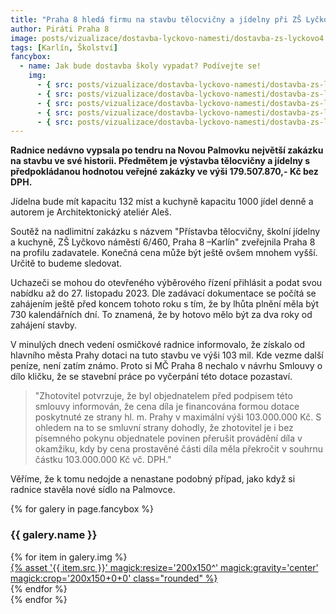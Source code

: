 ```yaml
---
title: "Praha 8 hledá firmu na stavbu tělocvičny a jídelny při ZŠ Lyčkovo náměstí"
author: Piráti Praha 8
image: posts/vizualizace/dostavba-lyckovo-namesti/dostavba-zs-lyckovo4.jpg
tags: [Karlín, Školství]
fancybox:
  - name: Jak bude dostavba školy vypadat? Podívejte se!
    img:
      - { src: posts/vizualizace/dostavba-lyckovo-namesti/dostavba-zs-lyckovo1.jpg, title: Dostavba ZŠ Lyčkovo náměstí (vizualizace: Architektonický ateliér Aleš) }
      - { src: posts/vizualizace/dostavba-lyckovo-namesti/dostavba-zs-lyckovo2.jpg, title: Dostavba ZŠ Lyčkovo náměstí (vizualizace: Architektonický ateliér Aleš) }
      - { src: posts/vizualizace/dostavba-lyckovo-namesti/dostavba-zs-lyckovo3.jpg, title: Dostavba ZŠ Lyčkovo náměstí (vizualizace: Architektonický ateliér Aleš) }
      - { src: posts/vizualizace/dostavba-lyckovo-namesti/dostavba-zs-lyckovo4.jpg, title: Dostavba ZŠ Lyčkovo náměstí (vizualizace: Architektonický ateliér Aleš) }
      - { src: posts/vizualizace/dostavba-lyckovo-namesti/dostavba-zs-lyckovo5.jpg, title: Dostavba ZŠ Lyčkovo náměstí (vizualizace: Architektonický ateliér Aleš) }
---
```


**Radnice nedávno vypsala po tendru na Novou Palmovku největší zakázku na stavbu ve své historii. Předmětem je výstavba tělocvičny a jídelny s předpokládanou hodnotou veřejné zakázky ve výši 179.507.870,- Kč bez DPH.**

Jídelna bude mít kapacitu 132 míst a kuchyně kapacitu 1000 jídel denně a autorem je Architektonický ateliér Aleš. 

Soutěž na nadlimitní zakázku s názvem "Přístavba tělocvičny, školní jídelny a kuchyně, ZŠ Lyčkovo náměstí 6/460, Praha 8 –Karlín" zveřejnila Praha 8 na profilu zadavatele. Konečná cena může být ještě ovšem mnohem vyšší. Určitě to budeme sledovat.

Uchazeči se mohou do otevřeného výběrového řízení přihlásit a podat svou nabídku až do 27. listopadu 2023. Dle zadávací dokumentace se počítá se zahájením ještě před koncem tohoto roku s tím, že by lhůta plnění měla být 730 kalendářních dní. To znamená, že by hotovo mělo být za dva roky od zahájení stavby.

V minulých dnech vedení osmičkové radnice informovalo, že získalo od hlavního města Prahy dotaci na tuto stavbu ve výši 103 mil. Kde vezme další peníze, není zatím známo. Proto si MČ Praha 8 nechalo v návrhu Smlouvy o dílo kličku, že se stavební práce po vyčerpání této dotace pozastaví.

>"Zhotovitel potvrzuje, že byl objednatelem před podpisem této smlouvy informován, že cena díla je financována formou dotace poskytnuté ze strany hl. m. Prahy v maximální výši 103.000.000 Kč. S ohledem na to se smluvní strany dohodly, že zhotovitel je i bez písemného pokynu objednatele povinen přerušit provádění díla v okamžiku, kdy by cena prostavěné části díla měla překročit v souhrnu částku 103.000.000 Kč vč. DPH."

Věříme, že k tomu nedojde a nenastane podobný případ, jako když si radnice stavěla nové sídlo na Palmovce.

{% for galery in page.fancybox %}
<div class="mt-4">
  <h3>{{ galery.name }}</h3>
  <div class="grid grid-cols-4 gap-4">
  {% for item in galery.img %}
    <div class="">
      <a data-fancybox="gallery" href="{% asset '{{ item.src }}' @path %}" data-caption="{{ item.title }}">{% asset '{{ item.src }}' magick:resize='200x150^' magick:gravity='center' magick:crop='200x150+0+0' class="rounded" %}</a>
    </div>
  {% endfor %}
  </div>
</div>
{% endfor %}
<br/>
